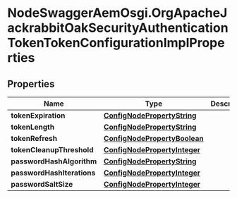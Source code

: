 # NodeSwaggerAemOsgi.OrgApacheJackrabbitOakSecurityAuthenticationTokenTokenConfigurationImplProperties

## Properties

Name | Type | Description | Notes
------------ | ------------- | ------------- | -------------
**tokenExpiration** | [**ConfigNodePropertyString**](ConfigNodePropertyString.md) |  | [optional] 
**tokenLength** | [**ConfigNodePropertyString**](ConfigNodePropertyString.md) |  | [optional] 
**tokenRefresh** | [**ConfigNodePropertyBoolean**](ConfigNodePropertyBoolean.md) |  | [optional] 
**tokenCleanupThreshold** | [**ConfigNodePropertyInteger**](ConfigNodePropertyInteger.md) |  | [optional] 
**passwordHashAlgorithm** | [**ConfigNodePropertyString**](ConfigNodePropertyString.md) |  | [optional] 
**passwordHashIterations** | [**ConfigNodePropertyInteger**](ConfigNodePropertyInteger.md) |  | [optional] 
**passwordSaltSize** | [**ConfigNodePropertyInteger**](ConfigNodePropertyInteger.md) |  | [optional] 


